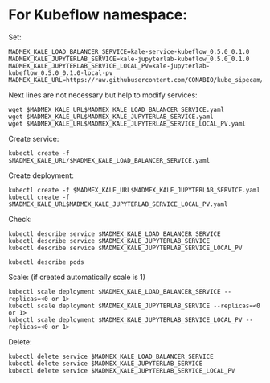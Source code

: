 # For Kubeflow namespace:

Set:

```
MADMEX_KALE_LOAD_BALANCER_SERVICE=kale-service-kubeflow_0.5.0_0.1.0
MADMEX_KALE_JUPYTERLAB_SERVICE=kale-jupyterlab-kubeflow_0.5.0_0.1.0
MADMEX_KALE_JUPYTERLAB_SERVICE_LOCAL_PV=kale-jupyterlab-kubeflow_0.5.0_0.1.0-local-pv
MADMEX_KALE_URL=https://raw.githubusercontent.com/CONABIO/kube_sipecam/master/deployments/MAD_Mex/
```

Next lines are not necessary but help to modify services:

```
wget $MADMEX_KALE_URL$MADMEX_KALE_LOAD_BALANCER_SERVICE.yaml
wget $MADMEX_KALE_URL$MADMEX_KALE_JUPYTERLAB_SERVICE.yaml
wget $MADMEX_KALE_URL$MADMEX_KALE_JUPYTERLAB_SERVICE_LOCAL_PV.yaml
```

Create service:

```
kubectl create -f $MADMEX_KALE_URL/$MADMEX_KALE_LOAD_BALANCER_SERVICE.yaml
```

Create deployment:

```
kubectl create -f $MADMEX_KALE_URL$MADMEX_KALE_JUPYTERLAB_SERVICE.yaml
kubectl create -f $MADMEX_KALE_URL$MADMEX_KALE_JUPYTERLAB_SERVICE_LOCAL_PV.yaml
```

Check:

```
kubectl describe service $MADMEX_KALE_LOAD_BALANCER_SERVICE
kubectl describe service $MADMEX_KALE_JUPYTERLAB_SERVICE
kubectl describe service $MADMEX_KALE_JUPYTERLAB_SERVICE_LOCAL_PV
```

```
kubectl describe pods
```

Scale: (if created automatically scale is 1)

```
kubectl scale deployment $MADMEX_KALE_LOAD_BALANCER_SERVICE --replicas=<0 or 1>
kubectl scale deployment $MADMEX_KALE_JUPYTERLAB_SERVICE --replicas=<0 or 1>
kubectl scale deployment $MADMEX_KALE_JUPYTERLAB_SERVICE_LOCAL_PV --replicas=<0 or 1>
```

Delete:

```
kubectl delete service $MADMEX_KALE_LOAD_BALANCER_SERVICE
kubectl delete service $MADMEX_KALE_JUPYTERLAB_SERVICE
kubectl delete service $MADMEX_KALE_JUPYTERLAB_SERVICE_LOCAL_PV
```
